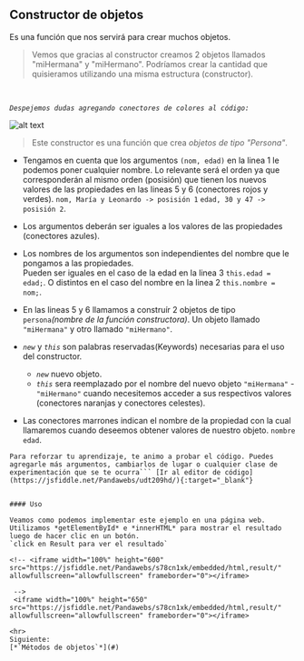 ## Constructor de objetos

Es una función que nos servirá para crear muchos objetos.
<script src="https://gist.github.com/agustinpfs/232b6b12807426925d22912c4e972d46.js"></script>

> Vemos que gracias al constructor creamos 2 objetos llamados "miHermana" y "miHermano".
Podríamos crear la cantidad que quisieramos utilizando una misma estructura (constructor).

<br>

*`Despejemos dudas agregando conectores de colores al código:`*
<br>

![alt text][logo]

[logo]: constructor-de-objetos.png "Constructor Objetos Javascript"
> Este constructor es una función que crea *objetos de tipo "Persona"*.  

* Tengamos en cuenta que los argumentos `(nom, edad)` en la linea 1 le podemos
 poner cualquier nombre. Lo relevante será el orden ya que corresponderán al mismo orden (posisión) que tienen los nuevos valores de las propiedades en las lineas 5 y 6 (conectores rojos y verdes).
 `nom, María y Leonardo -> posisión 1` `edad, 30 y 47 -> posisión 2`.

* Los argumentos deberán ser iguales a los valores de las propiedades (conectores azules). 

* Los nombres de los argumentos son independientes del nombre que le pongamos a las propiedades.  
Pueden ser iguales en el caso de la edad en la linea 3 `this.edad = edad;`. O distintos en el caso del nombre en la linea 2 `this.nombre = nom;`.

* En las lineas 5 y 6 llamamos a construír 2 objetos de tipo `persona`*(nombre de la función constructora)*.
Un objeto llamado `"miHermana"` y otro llamado `"miHermano"`.

* *`new`* y *`this`* son palabras reservadas(Keywords) necesarias para el uso del constructor.
    * *`new`*  nuevo objeto.
    * *`this`* sera reemplazado por el nombre del nuevo objeto `"miHermana"` - `"miHermano"` cuando necesitemos acceder a sus respectivos valores (conectores naranjas y conectores celestes).

* Las conectores marrones indican el nombre de la propiedad con la cual llamaremos cuando deseemos obtener valores de nuestro objeto. `nombre` `edad`.

```
Para reforzar tu aprendizaje, te animo a probar el código. Puedes agregarle más argumentos, cambiarlos de lugar o cualquier clase de experimentación que se te ocurra``` [Ir al editor de código](https://jsfiddle.net/Pandawebs/udt209hd/){:target="_blank"}


#### Uso

Veamos como podemos implementar este ejemplo en una página web.
Utilizamos *getElementById* e *innerHTML* para mostrar el resultado luego de hacer clic en un botón.
`click en Result para ver el resultado`

<!-- <iframe width="100%" height="600" src="https://jsfiddle.net/Pandawebs/s78cn1xk/embedded/html,result/" allowfullscreen="allowfullscreen" frameborder="0"></iframe>

 -->
 <iframe width="100%" height="650" src="https://jsfiddle.net/Pandawebs/s78cn1xk/embedded/html,result/"  allowfullscreen="allowfullscreen" frameborder="0"></iframe>

<hr>
Siguiente:
[*`Métodos de objetos`*](#)
